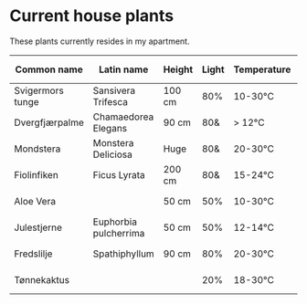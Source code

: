 # Current house plants

These plants currently resides in my apartment.

| Common name           | Latin name            | Height        | Light     | Temperature | Water           | Purchase datee    |
|-                      |-                      |-              |-          |-            |-                |-                  |
| Svigermors tunge      | Sansivera Trifesca    | 100 cm        | 80%       | 10-30&deg;C | Bone dry/Wet    | 01/11/2020        |
| Dvergfjærpalme        | Chamaedorea Elegans   | 90 cm         | 80&       | > 12&deg;C  | Don't dry out   | 01/11/2020        |
| Mondstera             | Monstera Deliciosa    | Huge          | 80&       | 20-30&deg;C | Dry/Wet         | 01/06/2020        |
| Fiolinfiken           | Ficus Lyrata          | 200 cm        | 80&       | 15-24&deg;C | Keep moist      | 01/11/2020        |
| Aloe Vera             |                       | 50 cm         | 50%       | 10-30&deg;C | Bone dry/Wet    | 01/11/2020        |
| Julestjerne           | Euphorbia pulcherrima | 50 cm         | 50%       | 12-14&deg;C | Keep moist      | 01/12/2020        |
| Fredslilje            | Spathiphyllum         | 90 cm         | 80%       | 20-30&deg;C | Keep moist      | 25/11/2020        |
| Tønnekaktus           |                       |               | 20%       | 18-30&deg;C | Bone dry/Wet    | 10/10/2015        |
